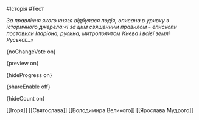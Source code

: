 #Історія #Тест

*За правління якого князя відбулася подія, описана в уривку з історичного джерела:«І за цим священним правилом - єпископи поставили Іларіона, русина, митрополитом Києва і всієї землі Руської...»*

{noChangeVote on}

{preview on}

{hideProgress on}

{shareEnable off}

{hideCount on}

[[Ігоря]]
[[Святослава]]
[[Володимира Великого]]
[[Ярослава Мудрого]]
